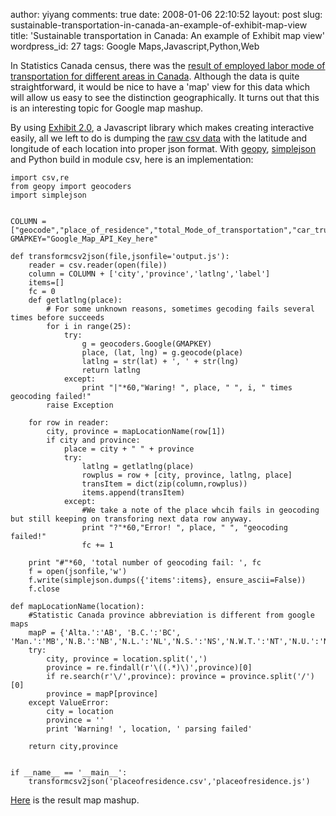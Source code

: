 author: yiyang
comments: true
date: 2008-01-06 22:10:52
layout: post
slug: sustainable-transportation-in-canada-an-example-of-exhibit-map-view
title: 'Sustainable transportation in Canada: An example of Exhibit map view'
wordpress_id: 27
tags: Google Maps,Javascript,Python,Web

In Statistics Canada census, there was the [result of employed labor mode of transportation for different areas in Canada](http://www12.statcan.ca/english/census06/data/highlights/POW/Index.cfm). Although the data is quite straightforward, it would be nice to have a 'map' view for this data which will allow us easy to see the distinction geographically.  It turns out that this is an interesting topic for Google map mashup.

By using [Exhibit 2.0](http://simile.mit.edu/exhibit/), a  Javascript library which makes creating interactive easily, all we left to do is dumping the [raw csv data](http://www12.statcan.ca/english/census06/data/highlights/POW/File.cfm?Lang=E&T=603&GH=8&GF=0&G5=0&SC=9&RPP=100&SR=1&SO=0&O=A&D1=1&D2=1&POF=R) with the latitude and longitude of each location into proper json format.  With [geopy](http://exogen.case.edu/projects/geopy/), [simplejson](http://www.undefined.org/python/) and Python build in module csv, here is an implementation:

    
    
    import csv,re
    from geopy import geocoders
    import simplejson
    
    
    COLUMN = ["geocode","place_of_residence","total_Mode_of_transportation","car_truck_or_van_as_driver","car_truck_or_van_as_passenger","total_Sustainable_transportation","public_transit","walked","bicycle","other"]
    GMAPKEY="Google_Map_API_Key_here"
    
    def transformcsv2json(file,jsonfile='output.js'):
    	reader = csv.reader(open(file))
    	column = COLUMN + ['city','province','latlng','label']
    	items=[]
    	fc = 0
    	def getlatlng(place):
    		# For some unknown reasons, sometimes gecoding fails several times before succeeds
    		for i in range(25):
    			try:
    				g = geocoders.Google(GMAPKEY)
    				place, (lat, lng) = g.geocode(place)
    				latlng = str(lat) + ', ' + str(lng)
    				return latlng
    			except:
    				print "|"*60,"Waring! ", place, " ", i, " times geocoding failed!"
    		raise Exception
    
    	for row in reader:
    		city, province = mapLocationName(row[1])
    		if city and province:
    			place = city + " " + province
    			try:
    				latlng = getlatlng(place)
    				rowplus = row + [city, province, latlng, place]
    				transItem = dict(zip(column,rowplus))
    				items.append(transItem)
    			except:
    				#We take a note of the place whcih fails in geocoding but still keeping on transforing next data row anyway.
    				print "?"*60,"Error! ", place, " ", "geocoding failed!"
    				fc += 1
    
    	print "#"*60, 'total number of geocoding fail: ', fc
    	f = open(jsonfile,'w')
    	f.write(simplejson.dumps({'items':items}, ensure_ascii=False))
    	f.close
    
    def mapLocationName(location):
    	#Statistic Canada province abbreviation is different from google maps
    	mapP = {'Alta.':'AB', 'B.C.':'BC', 'Man.':'MB','N.B.':'NB','N.L.':'NL','N.S.':'NS','N.W.T.':'NT','N.U.':'NU','Ont.':'ON','P.E.I.':'PE.','Que.':'QC','Sask.':'SK','Y.T.':'YT'}
    	try:
    		city, province = location.split(',')
    		province = re.findall(r'\((.*)\)',province)[0]
    		if re.search(r'\/',province): province = province.split('/')[0]
    		province = mapP[province]
    	except ValueError:
    		city = location
    		province = ''
    		print 'Warning! ', location, ' parsing failed'
    
    	return city,province
    		
    
    if __name__ == '__main__':
    	transformcsv2json('placeofresidence.csv','placeofresidence.js')
    
    


[Here](/files/pages/placeofresidence.html) is the result map mashup.

